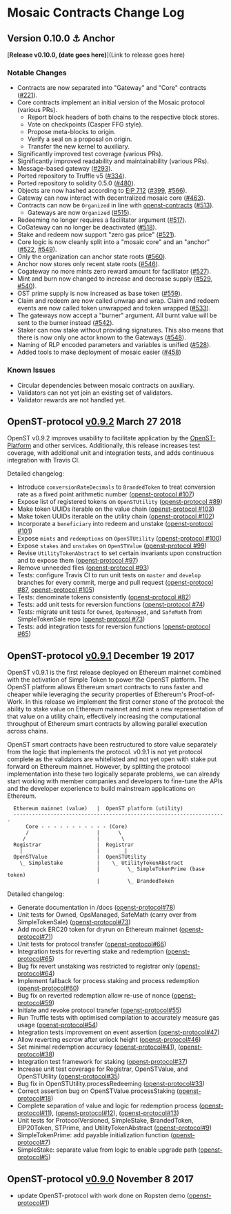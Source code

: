 # Mosaic Contracts Change Log

## Version 0.10.0 ⚓️ Anchor

[**Release v0.10.0, (date goes here)**](Link to release goes here)

### Notable Changes

* Contracts are now separated into "Gateway" and "Core" contracts ([#221](https://github.com/OpenSTFoundation/mosaic-contracts/pull/221)).
* Core contracts implement an initial version of the Mosaic protocol (various PRs).
  * Report block headers of both chains to the respective block stores.
  * Vote on checkpoints (Casper FFG style).
  * Propose meta-blocks to origin.
  * Verify a seal on a proposal on origin.
  * Transfer the new kernel to auxiliary.
* Significantly improved test coverage (various PRs).
* Significantly improved readability and maintainability (various PRs).
* Message-based gateway ([#293](https://github.com/OpenSTFoundation/mosaic-contracts/pull/293)).
* Ported repository to Truffle v5 ([#334](https://github.com/OpenSTFoundation/mosaic-contracts/pull/334)).
* Ported repository to solidity 0.5.0 ([#480](https://github.com/OpenSTFoundation/mosaic-contracts/pull/480)).
* Objects are now hashed according to [EIP 712](https://github.com/ethereum/EIPs/blob/master/EIPS/eip-712.md) ([#399](https://github.com/OpenSTFoundation/mosaic-contracts/pull/399), [#566](https://github.com/OpenSTFoundation/mosaic-contracts/pull/566)).
* Gateway can now interact with decentralized mosaic core ([#463](https://github.com/OpenSTFoundation/mosaic-contracts/pull/463)).
* Contracts can now be `Organized` in line with [openst-contracts](https://github.com/OpenSTFoundation/openst-contracts) ([#513](https://github.com/OpenSTFoundation/mosaic-contracts/pull/513)).
  * Gateways are now `Organized` ([#515](https://github.com/OpenSTFoundation/mosaic-contracts/pull/515)).
* Redeeming no longer requires a facilitator argument ([#517](https://github.com/OpenSTFoundation/mosaic-contracts/pull/517)).
* CoGateway can no longer be deactivated ([#518](https://github.com/OpenSTFoundation/mosaic-contracts/pull/518)).
* Stake and redeem now support "zero gas price" ([#521](https://github.com/OpenSTFoundation/mosaic-contracts/pull/521)).
* Core logic is now cleanly split into a "mosaic core" and an "anchor" ([#522](https://github.com/OpenSTFoundation/mosaic-contracts/pull/522), [#549](https://github.com/OpenSTFoundation/mosaic-contracts/pull/549)).
* Only the organization can anchor state roots ([#560](https://github.com/OpenSTFoundation/mosaic-contracts/pull/560)).
* Anchor now stores only recent state roots ([#546](https://github.com/OpenSTFoundation/mosaic-contracts/pull/546)).
* Cogateway no more mints zero reward amount for facilitator ([#527](https://github.com/OpenSTFoundation/mosaic-contracts/pull/527)).
* Mint and burn now changed to increase and decrease supply ([#529](https://github.com/OpenSTFoundation/mosaic-contracts/pull/529), [#540](https://github.com/OpenSTFoundation/mosaic-contracts/pull/540)).
* OST prime supply is now increased as base token ([#559](https://github.com/OpenSTFoundation/mosaic-contracts/pull/559)).
* Claim and redeem are now called unwrap and wrap. Claim and redeem events are now called token unwrapped and token wrapped ([#533](https://github.com/OpenSTFoundation/mosaic-contracts/pull/533)).
* The gateways now accept a "burner" argument. All burnt value will be sent to the burner instead ([#542](https://github.com/OpenSTFoundation/mosaic-contracts/pull/542)).
* Staker can now stake without providing signatures. This also means that there is now only one actor known to the Gateways ([#548](https://github.com/OpenSTFoundation/mosaic-contracts/pull/548)).
* Naming of RLP encoded parameters and variables is unified ([#528](https://github.com/OpenSTFoundation/mosaic-contracts/pull/528)).
* Added tools to make deployment of mosaic easier ([#458](https://github.com/OpenSTFoundation/mosaic-contracts/pull/458))

### Known Issues

* Circular dependencies between mosaic contracts on auxiliary.
* Validators can not yet join an existing set of validators.
* Validator rewards are not handled yet.


## OpenST-protocol [v0.9.2](https://github.com/OpenSTFoundation/openst-protocol/releases/tag/v0.9.2) March 27 2018

OpenST v0.9.2 improves usability to facilitate application by the [OpenST-Platform](https://github.com/OpenSTFoundation/openst-platform) and other services. Additionally, this release increases test coverage, with additional unit and integration tests, and adds continuous integration with Travis CI.

Detailed changelog:

- Introduce `conversionRateDecimals` to `BrandedToken` to treat conversion rate as a fixed point arithmetic number ([openst-protocol #107](https://github.com/OpenSTFoundation/openst-protocol/pull/107))
- Expose list of registered tokens on `OpenSTUtility` ([openst-protocol #89](https://github.com/OpenSTFoundation/openst-protocol/pull/89))
- Make token UUIDs iterable on the value chain ([openst-protocol #103](https://github.com/OpenSTFoundation/openst-protocol/pull/103))
- Make token UUIDs iterable on the utility chain ([openst-protocol #102](https://github.com/OpenSTFoundation/openst-protocol/pull/102))
- Incorporate a `beneficiary` into redeem and unstake ([openst-protocol #101](https://github.com/OpenSTFoundation/openst-protocol/pull/101))
- Expose `mints` and `redemptions` on `OpenSTUtility` ([openst-protocol #100](https://github.com/OpenSTFoundation/openst-protocol/pull/100))
- Expose `stakes` and `unstakes` on `OpenSTValue` ([openst-protocol #99](https://github.com/OpenSTFoundation/openst-protocol/pull/99))
- Revise `UtilityTokenAbstract` to set certain invariants upon construction and to expose them ([openst-protocol #97](https://github.com/OpenSTFoundation/openst-protocol/pull/97)) 
- Remove unneeded files ([openst-protocol #93](https://github.com/OpenSTFoundation/openst-protocol/pull/93))
- Tests: configure Travis CI to run unit tests on `master` and `develop` branches for every commit, merge and pull request ([openst-protocol #87](https://github.com/OpenSTFoundation/openst-protocol/pull/87), [openst-protocol #105](https://github.com/OpenSTFoundation/openst-protocol/pull/105))
- Tests: denominate tokens consistently ([openst-protocol #82](https://github.com/OpenSTFoundation/openst-protocol/pull/82))
- Tests: add unit tests for reversion functions ([openst-protocol #74](https://github.com/OpenSTFoundation/openst-protocol/pull/74))
- Tests: migrate unit tests for `Owned`, `OpsManaged`, and `SafeMath` from SimpleTokenSale repo ([openst-protocol #73](https://github.com/OpenSTFoundation/openst-protocol/pull/73))
- Tests: add integration tests for reversion functions ([openst-protocol #65](https://github.com/OpenSTFoundation/openst-protocol/pull/65))

## OpenST-protocol [v0.9.1](https://github.com/OpenSTFoundation/openst-protocol/releases/tag/v0.9.1) December 19 2017

OpenST v0.9.1 is the first release deployed on Ethereum mainnet combined with the
activation of Simple Token to power the OpenST platform.  The OpenST platform
allows Ethereum smart contracts to runs faster and cheaper while leveraging
the security properties of Ethereum's Proof-of-Work.  In this release we implement
the first corner stone of the protocol: the ability to stake value on Ethereum
mainnet and mint a new representation of that value on a utility chain,
effectively increasing the computational throughput of Ethereum smart contracts
by allowing parallel execution across chains.

OpenST smart contracts have been restructured to store value separately from
the logic that implements the protocol.  v0.9.1 is not yet protocol complete
as the validators are whitelisted and not yet open with stake put forward on
Ethereum mainnet.  However, by splitting the protocol implementation into
these two logically separate problems, we can already start working with
member companies and developers to fine-tune the APIs and the developer
experience to build mainstream applications on Ethereum.

```
  Ethereum mainnet (value)   |  OpenST platform (utility)
  ---------------------------------------------------------------------
      Core - - - - - - - - - - - (Core)
      /                      |      \
     /                       |       \
  Registrar                  |  Registrar
    |                        |        |
  OpenSTValue                |  OpenSTUtility
    \_ SimpleStake           |    \_ UtilityTokenAbstract
                             |         \_ SimpleTokenPrime (base token)
                             |         \_ BrandedToken
```

Detailed changelog:

- Generate documentation in /docs ([openst-protocol#78](https://github.com/OpenSTFoundation/openst-protocol/pull/78))
- Unit tests for Owned, OpsManaged, SafeMath (carry over from SimpleTokenSale) ([openst-protocol#73](https://github.com/OpenSTFoundation/openst-protocol/pull/73))
- Add mock ERC20 token for dryrun on Ethereum mainnet ([openst-protocol#71](https://github.com/OpenSTFoundation/openst-protocol/pull/71))
- Unit tests for protocol transfer ([openst-protocol#66](https://github.com/OpenSTFoundation/openst-protocol/pull/66))
- Integration tests for reverting stake and redemption ([openst-protocol#65](https://github.com/OpenSTFoundation/openst-protocol/pull/65))
- Bug fix revert unstaking was restricted to registrar only ([openst-protocol#64](https://github.com/OpenSTFoundation/openst-protocol/pull/64))
- Implement fallback for process staking and process redemption ([openst-protocol#60](https://github.com/OpenSTFoundation/openst-protocol/pull/60))
- Bug fix on reverted redemption allow re-use of nonce ([openst-protocol#59](https://github.com/OpenSTFoundation/openst-protocol/pull/59))
- Initiate and revoke protocol transfer ([openst-protocol#55](https://github.com/OpenSTFoundation/openst-protocol/pull/55))
- Run Truffle tests with optimised compilation to accurately measure gas usage ([openst-protocol#54](https://github.com/OpenSTFoundation/openst-protocol/pull/54))
- Integration tests improvement on event assertion ([openst-protocol#47](https://github.com/OpenSTFoundation/openst-protocol/pull/47))
- Allow reverting escrow after unlock height ([openst-protocol#46](https://github.com/OpenSTFoundation/openst-protocol/pull/46))
- Set minimal redemption accuracy ([openst-protocol#41](https://github.com/OpenSTFoundation/openst-protocol/pull/41)),  ([openst-protocol#38](https://github.com/OpenSTFoundation/openst-protocol/pull/38))
- Integration test framework for staking ([openst-protocol#37](https://github.com/OpenSTFoundation/openst-protocol/pull/37))
- Increase unit test coverage for Registrar, OpenSTValue, and OpenSTUtility ([openst-protocol#35](https://github.com/OpenSTFoundation/openst-protocol/pull/35))
- Bug fix in OpenSTUtility.processRedeeming ([openst-protocol#33](https://github.com/OpenSTFoundation/openst-protocol/pull/33))
- Correct assertion bug on OpenSTValue.processStaking ([openst-protocol#18](https://github.com/OpenSTFoundation/openst-protocol/pull/18))
- Complete separation of value and logic for redemption process ([openst-protocol#11](https://github.com/OpenSTFoundation/openst-protocol/pull/11)), ([openst-protocol#12](https://github.com/OpenSTFoundation/openst-protocol/pull/12)),  ([openst-protocol#13](https://github.com/OpenSTFoundation/openst-protocol/pull/13))
- Unit tests for ProtocolVersioned, SimpleStake, BrandedToken, EIP20Token, STPrime, and UtilityTokenAbstract ([openst-protocol#9](https://github.com/OpenSTFoundation/openst-protocol/pull/9))
- SimpleTokenPrime: add payable initialization function ([openst-protocol#7](https://github.com/OpenSTFoundation/openst-protocol/pull/7))
- SimpleStake: separate value from logic to enable upgrade path ([openst-protocol#5](https://github.com/OpenSTFoundation/openst-protocol/pull/1))


## OpenST-protocol [v0.9.0](https://github.com/OpenSTFoundation/openst-protocol/releases/tag/v0.9.0) November 8 2017

 - update OpenST-protocol with work done on Ropsten demo ([openst-protocol#1](https://github.com/OpenSTFoundation/openst-protocol/pull/1))
